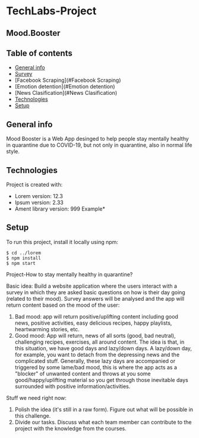 # TechLabs-Project

## **Mood.Booster**


## Table of contents
* [General info](#general-info)
* [Survey](#Survey)
* [Facebook Scraping](#Facebook Scraping)
* [Emotion detention](#Emotion detention)
* [News Clasification](#News Clasification)
* [Technologies](#technologies)
* [Setup](#setup)

## General info
Mood Booster is a Web App desinged to help people stay mentally healthy in quarantine due to COVID-19, but not only in quarantine, also in normal life style.
	
## Technologies
Project is created with:
* Lorem version: 12.3
* Ipsum version: 2.33
* Ament library version: 999
	Example*
## Setup
To run this project, install it locally using npm:

```
$ cd ../lorem
$ npm install
$ npm start
```
Project-How to stay mentally healthy in quarantine?

Basic idea: Build a website application where the users interact with a survey in which they are asked basic questions on how is their day going (related to their mood). Survey answers will be analysed and the app will return content based on the mood of the user:

1. Bad mood: app will return positive/uplifting content including good news, positive activities, easy delicious recipes, happy playlists, heartwarming stories,  etc.
2. Good mood: App will return, news of all sorts (good, bad neutral), challenging recipes, exercises, all around content.
The idea is that, in this situation, we have good days and lazy/down days. A lazy/down day, for example, you want to detach from the depressing news and the complicated stuff. Generally, these lazy days are accompanied or triggered by some lame/bad mood, this is where the app acts as a "blocker" of unwanted content and throws at you some good/happy/uplifting material so you get through those inevitable days surrounded with positive information/activities.

Stuff we need right now:
1. Polish the idea (it's still in a raw form). Figure out what will be possible in this challenge.
2. Divide our tasks. Discuss what each team member can contribute to the project with the knowledge from the courses.
